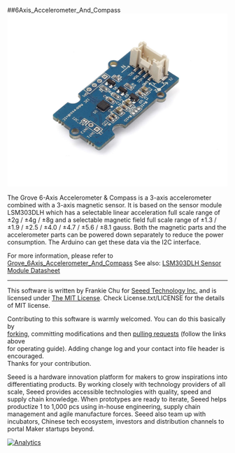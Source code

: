 ##6Axis_Accelerometer_And_Compass
![image](https://raw.githubusercontent.com/SeeedDocument/Grove-6-Axis_AccelerometerAndCompass_V2.0/master/img/Accelerometer_And_Compass_v2.JPG)

The Grove 6-Axis Accelerometer & Compass is a 3-axis accelerometer combined with a 3-axis magnetic sensor.  It is based on the sensor module LSM303DLH which has a selectable linear acceleration full scale range of ±2g / ±4g / ±8g and a selectable magnetic field full scale range of ±1.3 /±1.9 / ±2.5 / ±4.0 / ±4.7 / ±5.6 / ±8.1 gauss. Both the magnetic parts and the accelerometer parts can be powered down separately to reduce the power consumption. The Arduino can get these data via the I2C interface.

For more information, please refer to [Grove_6Axis_Accelerometer_And_Compass][1]
See also: [LSM303DLH Sensor Module Datasheet][2]

----
This software is written by Frankie Chu for [Seeed Technology Inc.](http://www.seeed.cc) and is licensed under [The MIT License](http://opensource.org/licenses/mit-license.php). Check License.txt/LICENSE for the details of MIT license.<br>

Contributing to this software is warmly welcomed. You can do this basically by<br>
[forking](https://help.github.com/articles/fork-a-repo), committing modifications and then [pulling requests](https://help.github.com/articles/using-pull-requests) (follow the links above<br>
for operating guide). Adding change log and your contact into file header is encouraged.<br>
Thanks for your contribution.

Seeed is a hardware innovation platform for makers to grow inspirations into differentiating products. By working closely with technology providers of all scale, Seeed provides accessible technologies with quality, speed and supply chain knowledge. When prototypes are ready to iterate, Seeed helps productize 1 to 1,000 pcs using in-house engineering, supply chain management and agile manufacture forces. Seeed also team up with incubators, Chinese tech ecosystem, investors and distribution channels to portal Maker startups beyond.


[1]:http://wiki.seeed.cc/Grove-6-Axis_AccelerometerAndCompass_V2.0/
[2]:http://www.st.com/web/en/resource/technical/document/datasheet/CD00260288.pdf

[![Analytics](https://ga-beacon.appspot.com/UA-46589105-3/6Axis_Accelerometer_And_Compass_v2)](https://github.com/igrigorik/ga-beacon)
